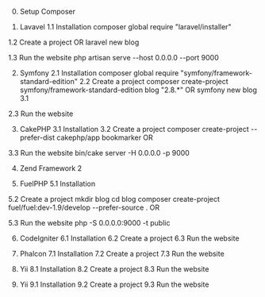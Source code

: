 0. Setup Composer

1. Lavavel
1.1 Installation 
composer global require "laravel/installer"

1.2 Create a project
OR
laravel new blog

1.3 Run the website
php artisan serve --host 0.0.0.0 --port 9000

2. Symfony
2.1 Installation
composer global require "symfony/framework-standard-edition"
2.2 Create a project
composer create-project symfony/framework-standard-edition blog "2.8.\*"
OR
symfony new blog 3.1

2.3 Run the website


3. CakePHP
3.1 Installation
3.2 Create a project
composer create-project --prefer-dist cakephp/app bookmarker
OR

3.3 Run the website
bin/cake server -H 0.0.0.0 -p 9000


4. Zend Framework 2




5. FuelPHP
5.1 Installation

5.2 Create a project
mkdir blog
cd blog
composer create-project fuel/fuel:dev-1.9/develop --prefer-source .
OR


5.3 Run the website
php -S 0.0.0.0:9000 -t public


6. CodeIgniter
6.1 Installation
6.2 Create a project
6.3 Run the website




7. Phalcon
7.1 Installation
7.2 Create a project
7.3 Run the website



8. Yii
8.1 Installation
8.2 Create a project
8.3 Run the website

9. Yii
9.1 Installation
9.2 Create a project
9.3 Run the website
